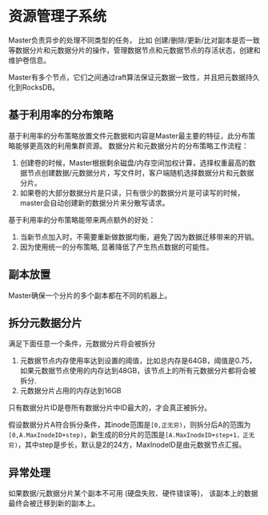 # 资源管理子系统

Master负责异步的处理不同类型的任务， 比如 创建/删除/更新/比对副本是否一致等数据分片和元数据分片的操作，管理数据节点和元数据节点的存活状态，创建和维护卷信息。

Master有多个节点，它们之间通过raft算法保证元数据一致性，并且把元数据持久化到RocksDB。

## 基于利用率的分布策略

基于利用率的分布策略放置文件元数据和内容是Master最主要的特征，此分布策略能够更高效的利用集群资源。
数据分片和元数据分片的分布策略工作流程：
1. 创建卷的时候，Master根据剩余磁盘/内存空间加权计算，选择权重最高的数据节点创建数据/元数据分片，写文件时，客户端随机选择数据分片和元数据分片。
2. 如果卷的大部分数据分片是只读，只有很少的数据分片是可读写的时候，master会自动创建新的数据分片来分散写请求。

基于利用率的分布策略能带来两点额外的好处：

1. 当新节点加入时，不需要重新做数据均衡，避免了因为数据迁移带来的开销。
2. 因为使用统一的分布策略,  显著降低了产生热点数据的可能性。

## 副本放置

Master确保一个分片的多个副本都在不同的机器上。

## 拆分元数据分片

满足下面任意一个条件，元数据分片将会被拆分
1. 元数据节点内存使用率达到设置的阈值，比如总内存是64GB，阈值是0.75，如果元数据节点使用的内存达到48GB，该节点上的所有元数据分片都将会被拆分.
2. 元数据分片占用的内存达到16GB

只有数据分片ID是卷所有数据分片中ID最大的，才会真正被拆分。

假设数据分片A符合拆分条件，其inode范围是`[0,正无穷)`，则拆分后A的范围为`[0,A.MaxInodeID+step)`，新生成的B分片的范围是`[A.MaxInodeID+step+1，正无穷)`，其中step是步长，默认是2的24方，MaxInodeID是由元数据节点汇报。

## 异常处理

如果数据/元数据分片某个副本不可用 (硬盘失败、硬件错误等)， 该副本上的数据最终会被迁移到新的副本上。